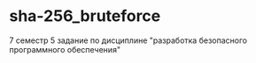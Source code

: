# sha-256_bruteforce
7 семестр 5 задание по дисциплине "разработка безопасного программного обеспечения"
